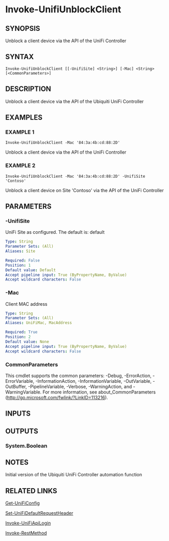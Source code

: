 ﻿---
external help file: UniFiTooling-help.xml
HelpVersion: 1.0.8
Locale: en-US
Module Guid: 7fff91a0-02eb-4df2-84d5-c7d3cd7f7a5d
Module Name: UniFiTooling
online version: https://github.com/jhochwald/UniFiTooling/raw/master/docs/Invoke-UnifiUnblockClient.md
schema: 2.0.0
---

# Invoke-UnifiUnblockClient

## SYNOPSIS
Unblock a client device via the API of the UniFi Controller

## SYNTAX

```
Invoke-UnifiUnblockClient [[-UnifiSite] <String>] [-Mac] <String> [<CommonParameters>]
```

## DESCRIPTION
Unblock a client device via the API of the Ubiquiti UniFi Controller

## EXAMPLES

### EXAMPLE 1
```
Invoke-UnifiUnblockClient -Mac '84:3a:4b:cd:88:2D'
```

Unblock a client device via the API of the UniFi Controller

### EXAMPLE 2
```
Invoke-UnifiUnblockClient -Mac '84:3a:4b:cd:88:2D' -UnifiSite 'Contoso'
```

Unblock a client device on Site 'Contoso' via the API of the UniFi Controller

## PARAMETERS

### -UnifiSite
UniFi Site as configured.
The default is: default

```yaml
Type: String
Parameter Sets: (All)
Aliases: Site

Required: False
Position: 1
Default value: Default
Accept pipeline input: True (ByPropertyName, ByValue)
Accept wildcard characters: False
```

### -Mac
Client MAC address

```yaml
Type: String
Parameter Sets: (All)
Aliases: UniFiMac, MacAddress

Required: True
Position: 2
Default value: None
Accept pipeline input: True (ByPropertyName, ByValue)
Accept wildcard characters: False
```

### CommonParameters
This cmdlet supports the common parameters: -Debug, -ErrorAction, -ErrorVariable, -InformationAction, -InformationVariable, -OutVariable, -OutBuffer, -PipelineVariable, -Verbose, -WarningAction, and -WarningVariable.
For more information, see about_CommonParameters (http://go.microsoft.com/fwlink/?LinkID=113216).

## INPUTS

## OUTPUTS

### System.Boolean
## NOTES
Initial version of the Ubiquiti UniFi Controller automation function

## RELATED LINKS

[Get-UniFiConfig]()

[Set-UniFiDefaultRequestHeader]()

[Invoke-UniFiApiLogin]()

[Invoke-RestMethod]()

